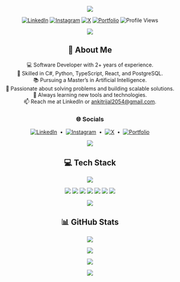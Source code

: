 <!-- Banner / quick badges -->
<p align="center">
  <img src="https://readme-typing-svg.demolab.com?font=Fira+Code&weight=700&size=24&pause=700&center=true&vCenter=true&width=820&duration=2500&lines=Hi%2C+I'm+Ankit+Rijal+%7C+Software+Developer;AI+%26+Backend+Engineer;Always+learning%2C+building%2C+and+shipping+%F0%9F%9A%80" />
</p>

<p align="center">
  <a href="https://linkedin.com/in/ankitrjl2054/"><img alt="LinkedIn" src="https://img.shields.io/badge/LinkedIn-0A66C2?logo=linkedin&logoColor=white&style=for-the-badge"></a>
  <a href="https://instagram.com/ankit_rjl"><img alt="Instagram" src="https://img.shields.io/badge/Instagram-E4405F?logo=instagram&logoColor=white&style=for-the-badge"></a>
  <a href="https://x.com/ankit_rijal2054"><img alt="X" src="https://img.shields.io/badge/X-111111?logo=x&logoColor=white&style=for-the-badge"></a>
  <a href="https://ankitrijal2054.github.io/portfolio_website/"><img alt="Portfolio" src="https://img.shields.io/badge/Portfolio-1f6feb?logo=firefox-browser&logoColor=white&style=for-the-badge"></a>
  <img alt="Profile Views" src="https://komarev.com/ghpvc/?username=ankitrijal2054&color=8e7cff&style=for-the-badge">
</p>

<!-- Divider -->
<p align="center">
  <img src="https://capsule-render.vercel.app/api?type=rect&color=0:0B1221,100:1F2847&height=2&section=header&reversal=true"/>
</p>

<h2 align="center">💫 About Me</h2>

<p align="center">
  💻 Software Developer with 2+ years of experience.<br/>
  🎯 Skilled in C#, Python, TypeScript, React, and PostgreSQL.<br/>
  📚 Pursuing a Master’s in Artificial Intelligence.<br/>
  🚀 Passionate about solving problems and building scalable solutions.<br/>
  🌱 Always learning new tools and technologies.<br/>
  📫 Reach me at LinkedIn or <a href="mailto:ankitrijal2054@gmail.com">ankitrijal2054@gmail.com</a>.
</p>

<h3 align="center">🌐 Socials</h3>

<p align="center">
  <a href="https://linkedin.com/in/ankitrjl2054/"><img alt="LinkedIn" src="https://img.shields.io/badge/LinkedIn-0A66C2?logo=linkedin&logoColor=white"></a>
  &nbsp;•&nbsp;
  <a href="https://instagram.com/ankit_rjl"><img alt="Instagram" src="https://img.shields.io/badge/Instagram-E4405F?logo=instagram&logoColor=white"></a>
  &nbsp;•&nbsp;
  <a href="https://x.com/ankit_rijal2054"><img alt="X" src="https://img.shields.io/badge/X-111111?logo=x&logoColor=white"></a>
  &nbsp;•&nbsp;
  <a href="https://ankitrijal2054.github.io/portfolio_website/"><img alt="Portfolio" src="https://img.shields.io/badge/Portfolio-1f6feb?logo=firefox-browser&logoColor=white"></a>
</p>

<!-- Divider -->
<p align="center">
  <img src="https://capsule-render.vercel.app/api?type=rect&color=0:1F2847,100:0B1221&height=2&section=header&reversal=true"/>
</p>

<h2 align="center">💻 Tech Stack</h2>

<p align="center">
  <!-- Clean, minimal skill icons (auto dark-mode friendly) -->
  <img src="https://skillicons.dev/icons?i=cs,py,ts,js,react,flask,fastapi,postgres,aws,docker,git,githubactions,jenkins&perline=7" />
</p>

<p align="center">
  <!-- Keep your original big badges (for-the-badge) below if you like the chunky look -->
  <img src="https://img.shields.io/badge/.NET-5C2D91?style=for-the-badge&logo=.net&logoColor=white"/>
  <img src="https://img.shields.io/badge/Render-46E3B7?style=for-the-badge&logo=render&logoColor=white"/>
  <img src="https://img.shields.io/badge/Postman-FF6C37?style=for-the-badge&logo=postman&logoColor=white"/>
  <img src="https://img.shields.io/badge/NumPy-013243?style=for-the-badge&logo=numpy&logoColor=white"/>
  <img src="https://img.shields.io/badge/Pandas-150458?style=for-the-badge&logo=pandas&logoColor=white"/>
  <img src="https://img.shields.io/badge/scikit--learn-F7931E?style=for-the-badge&logo=scikitlearn&logoColor=white"/>
  <img src="https://img.shields.io/badge/Matplotlib-ffffff?style=for-the-badge&logo=Matplotlib&logoColor=000000"/>
</p>

<!-- Divider -->
<p align="center">
  <img src="https://capsule-render.vercel.app/api?type=rect&color=0:0B1221,100:1F2847&height=2&section=header&reversal=true"/>
</p>

<h2 align="center">📊 GitHub Stats</h2>

<p align="center">
  <!-- Streak -->
  <img src="https://github-readme-streak-stats.herokuapp.com/?user=ankitrijal2054&theme=tokyonight&hide_border=true" />
</p>

<p align="center">
  <!-- Overall stats (shows Total PRs, Issues, Stars) -->
  <img src="https://github-readme-stats.vercel.app/api?username=ankitrijal2054&show_icons=true&theme=tokyonight&include_all_commits=true&hide_border=true&rank_icon=github" />
</p>

<p align="center">
  <!-- Top Languages -->
  <img src="https://github-readme-stats.vercel.app/api/top-langs/?username=ankitrijal2054&theme=tokyonight&hide_border=true&include_all_commits=true&count_private=false&layout=compact" />
</p>

<!-- Subtle animated divider -->
<p align="center">
  <img src="https://capsule-render.vercel.app/api?type=waving&height=100&section=footer&color=0:1F2847,100:0B1221"/>
</p>


<!-- Proudly crafted in Markdown -->

